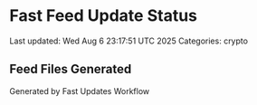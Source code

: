 # Fast Feed Update Status
Last updated: Wed Aug  6 23:17:51 UTC 2025
Categories: crypto

## Feed Files Generated

Generated by Fast Updates Workflow
